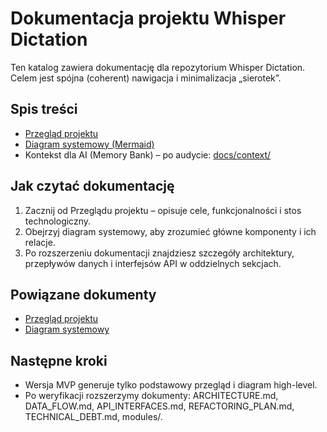 # Dokumentacja projektu Whisper Dictation

Ten katalog zawiera dokumentację dla repozytorium Whisper Dictation. Celem jest spójna (coherent) nawigacja i minimalizacja „sierotek”.

## Spis treści
- [Przegląd projektu](./PROJECT_OVERVIEW.md)
- [Diagram systemowy (Mermaid)](./diagrams/system-overview.mmd)
- Kontekst dla AI (Memory Bank) – po audycie: [docs/context/](./context/)

## Jak czytać dokumentację
1. Zacznij od Przeglądu projektu – opisuje cele, funkcjonalności i stos technologiczny.
2. Obejrzyj diagram systemowy, aby zrozumieć główne komponenty i ich relacje.
3. Po rozszerzeniu dokumentacji znajdziesz szczegóły architektury, przepływów danych i interfejsów API w oddzielnych sekcjach.

## Powiązane dokumenty
- [Przegląd projektu](./PROJECT_OVERVIEW.md)
- [Diagram systemowy](./diagrams/system-overview.mmd)

## Następne kroki
- Wersja MVP generuje tylko podstawowy przegląd i diagram high-level.
- Po weryfikacji rozszerzymy dokumenty: ARCHITECTURE.md, DATA_FLOW.md, API_INTERFACES.md, REFACTORING_PLAN.md, TECHNICAL_DEBT.md, modules/.
